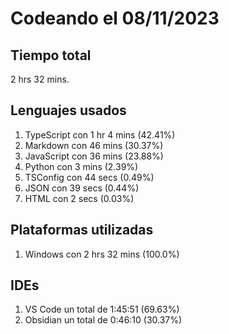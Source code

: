 # Codeando el 08/11/2023

## Tiempo total
2 hrs 32 mins.

## Lenguajes usados
1. TypeScript con 1 hr 4 mins (42.41%)
1. Markdown con 46 mins (30.37%)
1. JavaScript con 36 mins (23.88%)
1. Python con 3 mins (2.39%)
1. TSConfig con 44 secs (0.49%)
1. JSON con 39 secs (0.44%)
1. HTML con 2 secs (0.03%)

## Plataformas utilizadas
1. Windows con 2 hrs 32 mins (100.0%)

## IDEs
1. VS Code un total de 1:45:51 (69.63%)
1. Obsidian un total de 0:46:10 (30.37%)
